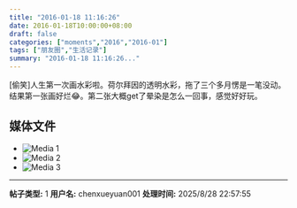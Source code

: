 ```yaml
---
title: "2016-01-18 11:16:26"
date: 2016-01-18T10:00:00+08:00
draft: false
categories: ["moments","2016","2016-01"]
tags: ["朋友圈","生活记录"]
summary: "2016-01-18 11:16:26..."
---
```


[偷笑]人生第一次画水彩啦。荷尔拜因的透明水彩，拖了三个多月愣是一笔没动。结果第一张画好烂😂。第二张大概get了晕染是怎么一回事，感觉好好玩。

## 媒体文件

- ![Media 1](/Moments/photos/2016-01-18/201601181116260.jpg)
- ![Media 2](/Moments/photos/2016-01-18/201601181116261.jpg)
- ![Media 3](/Moments/photos/2016-01-18/201601181116262.jpg)

---

**帖子类型:** 1
**用户名:** chenxueyuan001
**处理时间:** 2025/8/28 22:57:55
